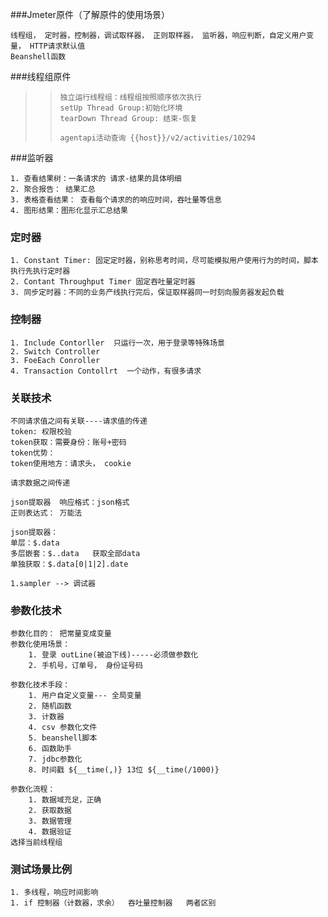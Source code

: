 ###Jmeter原件（了解原件的使用场景）

```
线程组， 定时器，控制器，调试取样器， 正则取样器， 监听器，响应判断，自定义用户变量， HTTP请求默认值
Beanshell函数
```



###线程组原件

> > ```
> > 独立运行线程组：线程组按照顺序依次执行
> > setUp Thread Group:初始化环境
> > tearDown Thread Group: 结束-恢复
> > 
> > agentapi活动查询 {{host}}/v2/activities/10294
> > ```



###监听器

```
1. 查看结果树：一条请求的 请求-结果的具体明细
2. 聚合报告： 结果汇总
3. 表格查看结果： 查看每个请求的的响应时间，吞吐量等信息
4. 图形结果：图形化显示汇总结果
```



### 定时器

```
1. Constant Timer: 固定定时器，别称思考时间，尽可能模拟用户使用行为的时间，脚本执行先执行定时器
2. Contant Throughput Timer 固定吞吐量定时器
3. 同步定时器：不同的业务产线执行完后，保证取样器同一时刻向服务器发起负载
```



### 控制器

```
1. Include Contorller  只运行一次，用于登录等特殊场景
2. Switch Controller
3. FoeEach Conroller
4. Transaction Contollrt  一个动作，有很多请求
```





### 关联技术

```
不同请求值之间有关联----请求值的传递
token: 权限校验
token获取：需要身份：账号+密码
token优势：
token使用地方：请求头， cookie

请求数据之间传递

json提取器  响应格式：json格式
正则表达式： 万能法

json提取器： 
单层：$.data
多层嵌套：$..data   获取全部data
单独获取：$.data[0|1|2].date

1.sampler --> 调试器 
```



### 参数化技术

```
参数化目的： 把常量变成变量
参数化使用场景： 
	1. 登录 outLine(被迫下线)-----必须做参数化
	2. 手机号，订单号， 身份证号码
	
参数化技术手段：	
	1. 用户自定义变量--- 全局变量
	2. 随机函数
	3. 计数器
	4. csv 参数化文件
	5. beanshell脚本
	6. 函数助手
	7. jdbc参数化
	8. 时间戳 ${__time(,)} 13位 ${__time(/1000)}
	
参数化流程：
	1. 数据域充足，正确
	2. 获取数据
	3. 数据管理
	4. 数据验证
选择当前线程组
```



### 测试场景比例

```
1. 多线程，响应时间影响
1. if 控制器（计数器，求余）  吞吐量控制器   两者区别
```



